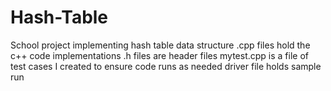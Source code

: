 # Hash-Table
School project implementing hash table data structure
.cpp files hold the c++ code implementations
.h files are header files
mytest.cpp is a file of test cases I created to ensure code runs as needed
driver file holds sample run
